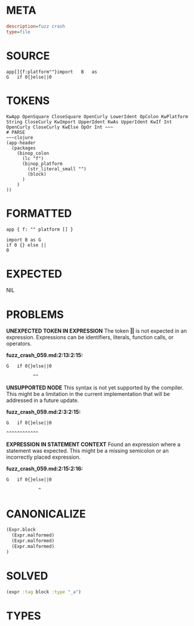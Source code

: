 # META
~~~ini
description=fuzz crash
type=file
~~~
# SOURCE
~~~roc
app[]{f:platform""}import	B	as
G	if 0{}else||0
~~~
# TOKENS
~~~text
KwApp OpenSquare CloseSquare OpenCurly LowerIdent OpColon KwPlatform String CloseCurly KwImport UpperIdent KwAs UpperIdent KwIf Int OpenCurly CloseCurly KwElse OpOr Int ~~~
# PARSE
~~~clojure
(app-header
  (packages
    (binop_colon
      (lc "f")
      (binop_platform
        (str_literal_small "")
        (block)
      )
    )
))
~~~
# FORMATTED
~~~roc
app { f: "" platform [] }

import B as G
if 0 {} else ||
0
~~~
# EXPECTED
NIL
# PROBLEMS
**UNEXPECTED TOKEN IN EXPRESSION**
The token **||** is not expected in an expression.
Expressions can be identifiers, literals, function calls, or operators.

**fuzz_crash_059.md:2:13:2:15:**
```roc
G	if 0{}else||0
```
 	          ^^


**UNSUPPORTED NODE**
This syntax is not yet supported by the compiler.
This might be a limitation in the current implementation that will be addressed in a future update.

**fuzz_crash_059.md:2:3:2:15:**
```roc
G	if 0{}else||0
```
 	^^^^^^^^^^^^


**EXPRESSION IN STATEMENT CONTEXT**
Found an expression where a statement was expected.
This might be a missing semicolon or an incorrectly placed expression.

**fuzz_crash_059.md:2:15:2:16:**
```roc
G	if 0{}else||0
```
 	            ^


# CANONICALIZE
~~~clojure
(Expr.block
  (Expr.malformed)
  (Expr.malformed)
  (Expr.malformed)
)
~~~
# SOLVED
~~~clojure
(expr :tag block :type "_a")
~~~
# TYPES
~~~roc
~~~
